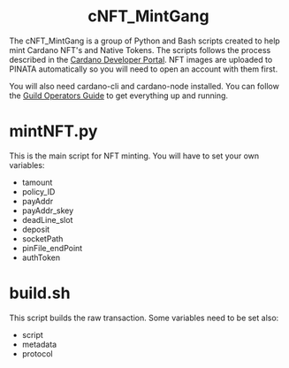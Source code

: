 <h1 align="center">
  cNFT_MintGang
</h1>

The cNFT_MintGang is a group of Python and Bash scripts created to help mint Cardano NFT's and Native Tokens.
The scripts follows the process described in the [Cardano Developer Portal](https://developers.cardano.org).
NFT images are uploaded to PINATA automatically so you will need to open an account with them first. 

You will also need cardano-cli and cardano-node installed. You can follow the [Guild Operators Guide](https://cardano-community.github.io/guild-operators/) to get everything up and running.

# **mintNFT.py**
This is the main script for NFT minting. You will have to set your own variables:

- tamount
- policy_ID
- payAddr
- payAddr_skey
- deadLine_slot
- deposit
- socketPath
- pinFile_endPoint
- authToken


# **build.sh**
This script builds the raw transaction. Some variables need to be set also:

- script
- metadata
- protocol









